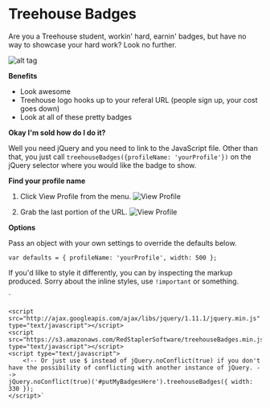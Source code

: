 Treehouse Badges
===============

Are you a Treehouse student, workin' hard, earnin' badges, but have no way to showcase your hard work? Look no further.

![alt tag](https://dl.dropboxusercontent.com/u/24678623/Treehouse%20Badges/animaterd-widget.gif)

**Benefits**

* Look awesome
* Treehouse logo hooks up to your referal URL (people sign up, your cost goes down)
* Look at all of these pretty badges

**Okay I'm sold how do I do it?**

Well you need jQuery and you need to link to the JavaScript file. Other than that, you just call `treehouseBadges({profileName: 'yourProfile'})` 
on the jQuery selector where you would like the badge to show.

**Find your profile name**

1. Click View Profile from the menu.
![View Profile](https://dl.dropboxusercontent.com/u/24678623/Treehouse%20Badges/1-find%20profile.png)

2. Grab the last portion of the URL.
![View Profile](https://dl.dropboxusercontent.com/u/24678623/Treehouse%20Badges/2-geturl.png)


**Options**

Pass an object with your own settings to override the defaults below.

`var defaults = {
    profileName: 'yourProfile',
    width: 500
};`

If you'd lilke to style it differently, you can by inspecting the markup produced. Sorry about the inline styles, use `!important` or something.

`<div id="putMyBadgesHere"></div>
  <!-- Only include the following line if you don't already have jQuery. -->
    <script src="http://ajax.googleapis.com/ajax/libs/jquery/1.11.1/jquery.min.js" type="text/javascript"></script>
    <script src="https://s3.amazonaws.com/RedStaplerSoftware/treehouseBadges.min.js" type="text/javascript"></script>
    <script type="text/javascript">
        <!-- Or just use $ instead of jQuery.noConflict(true) if you don't have the possibility of conflicting with another instance of jQuery. -->
    jQuery.noConflict(true)('#putMyBadgesHere').treehouseBadges({ width: 330 });    
    </script>`